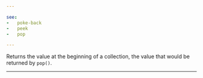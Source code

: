 ```yaml
---

see:
-   poke-back
-   peek
-   pop

---
```


Returns the value at the beginning of a collection, the value that would be
returned by `pop()`.

---



